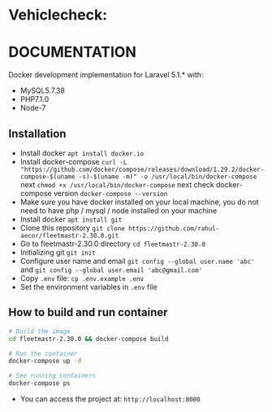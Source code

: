 # Vehiclecheck:
# DOCUMENTATION

Docker development implementation for Laravel 5.1.\* with:

- MySQL5.7.38
- PHP7.1.0
- Node-7

## Installation


- Install docker `apt install docker.io`
- Install docker-compose `curl -L "https://github.com/docker/compose/releases/download/1.29.2/docker-compose-$(uname -s)-$(uname -m)" -o /usr/local/bin/docker-compose` next `chmod +x /usr/local/bin/docker-compose` next check docker-compose version `docker-compose --version`
- Make sure you have docker installed on your local machine, you do not need to have php / mysql / node installed on your machine
- Install docker `apt install git`
- Clone this repository `git clone https://github.com/rahul-aecor/fleetmastr-2.30.0.git`
- Go to fleetmastr-2.30.0 directory `cd fleetmastr-2.30.0 `
- Initializing git `git init`
- Configure user name and email `git config --global user.name 'abc'` and  `git config --global user.email 'abc@gmail.com'`
- Copy `.env` file: `cp .env.example .env`
- Set the environment variables in `.env` file
## How to build and run container
```sh
# Build the image
cd fleetmastr-2.30.0 && docker-compose build

# Run the container
docker-compose up -d

# See running containers
docker-compose ps 
```
- You can access the project at: `http://localhost:8000`
